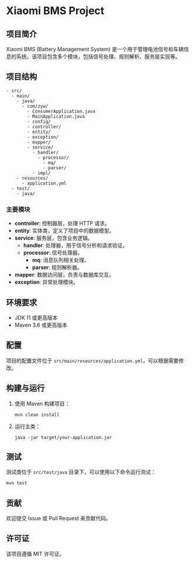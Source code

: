 # Xiaomi BMS Project

## 项目简介
Xiaomi BMS (Battery Management System) 是一个用于管理电池信号和车辆信息的系统。该项目包含多个模块，包括信号处理、规则解析、服务层实现等。

## 项目结构
```
- src/
  - main/
    - java/
      - com/zyw/
        - ConsumerApplication.java
        - MainApplication.java
        - config/
        - controller/
        - entity/
        - exception/
        - mapper/
        - service/
          - handler/
            - processor/
              - mq/
              - parser/
          - impl/
    - resources/
      - application.yml
  - test/
    - java/
```

### 主要模块
- **controller**: 控制器层，处理 HTTP 请求。
- **entity**: 实体类，定义了项目中的数据模型。
- **service**: 服务层，包含业务逻辑。
  - **handler**: 处理器，用于信号分析和请求验证。
  - **processor**: 信号处理器。
    - **mq**: 消息队列相关处理。
    - **parser**: 规则解析器。
- **mapper**: 数据访问层，负责与数据库交互。
- **exception**: 异常处理模块。

## 环境要求
- JDK 11 或更高版本
- Maven 3.6 或更高版本

## 配置
项目的配置文件位于 `src/main/resources/application.yml`，可以根据需要修改。

## 构建与运行
1. 使用 Maven 构建项目：
   ```
   mvn clean install
   ```
2. 运行主类：
   ```
   java -jar target/your-application.jar
   ```

## 测试
测试类位于 `src/test/java` 目录下，可以使用以下命令运行测试：
```bash
mvn test
```

## 贡献
欢迎提交 Issue 或 Pull Request 来贡献代码。

## 许可证
该项目遵循 MIT 许可证。
